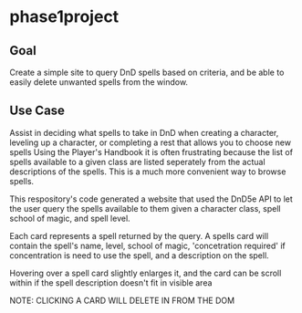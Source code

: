 # phase1project

## Goal
Create a simple site to query DnD spells based on criteria, 
  and be able to easily delete unwanted spells from the window.

## Use Case
  Assist in deciding what spells to take in DnD when creating 
    a character, leveling up a character, or completing a rest
    that allows you to choose new spells
   Using the Player's Handbook it is often frustrating because
    the list of spells available to a given class are listed
    seperately from the actual descriptions of the spells. This 
    is a much more convenient way to browse spells.

This respository's code generated a website that used the DnD5e API
  to let the user query the spells available to them given a 
  character class, spell school of magic, and spell level.
  
Each card represents a spell returned by the query.
  A spells card will contain the spell's name, level,
  school of magic, 'concetration required' if concentration
  is need to use the spell, and a description on the spell.
  
Hovering over a spell card slightly enlarges it, and
  the card can be scroll within if the spell description
  doesn't fit in visible area
  
 NOTE: CLICKING A CARD WILL DELETE IN FROM THE DOM
 
